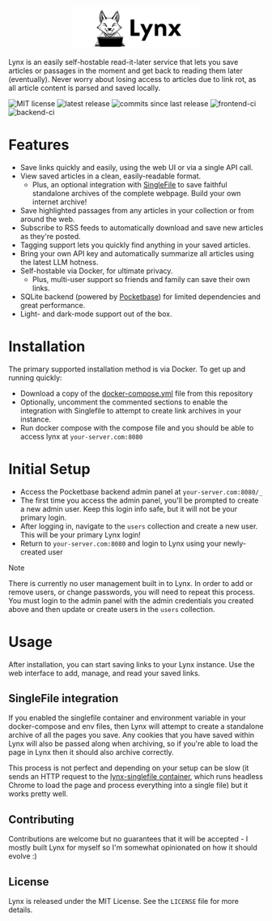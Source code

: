 <p align="center">
  <picture>
    <source media="(prefers-color-scheme: dark)" srcset="resources/logo_full_light.png" width="50%">
    <source media="(prefers-color-scheme: light)" srcset="resources/logo_full_dark.png" width="50%">
    <img src="resources/logo_full_dark.png" width="50%">
  </picture>
</p>

Lynx is an easily self-hostable read-it-later service that lets you save articles or passages in the moment and get back to reading them later (eventually). Never worry about losing access to articles due to link rot, as all article content is parsed and saved locally.

![MIT license](https://img.shields.io/github/license/brendanv/lynx) ![latest release](https://img.shields.io/github/v/release/brendanv/lynx
) ![commits since last release](https://img.shields.io/github/commits-since/brendanv/lynx/latest
) ![frontend-ci](https://github.com/brendanv/lynx/actions/workflows/frontend-tests.yml/badge.svg) ![backend-ci](https://github.com/brendanv/lynx/actions/workflows/backend-tests.yml/badge.svg)

# Features

- Save links quickly and easily, using the web UI or via a single API call.
- View saved articles in a clean, easily-readable format.
  - Plus, an optional integration with [SingleFile](https://github.com/gildas-lormeau/SingleFile) to save faithful standalone archives of the complete webpage. Build your own internet archive!
- Save highlighted passages from any articles in your collection or from around the web.
- Subscribe to RSS feeds to automatically download and save new articles as they're posted.
- Tagging support lets you quickly find anything in your saved articles.
- Bring your own API key and automatically summarize all articles using the latest LLM hotness.
- Self-hostable via Docker, for ultimate privacy.
  - Plus, multi-user support so friends and family can save their own links.
- SQLite backend (powered by [Pocketbase](https://technology.riotgames.com/news/taxonomy-tech-debt)) for limited dependencies and great performance.
- Light- and dark-mode support out of the box.

# Installation

The primary supported installation method is via Docker. To get up and running quickly:

- Download a copy of the [docker-compose.yml](resources/docker/docker-compose.yml) file from this repository
- Optionally, uncomment the commented sections to enable the integration with Singlefile to attempt to create link archives in your instance.
- Run docker compose with the compose file and you should be able to access lynx at `your-server.com:8080`

# Initial Setup

- Access the Pocketbase backend admin panel at `your-server.com:8080/_`
- The first time you access the admin panel, you'll be prompted to create a new admin user. Keep this login info safe, but it will not be your primary login.
- After logging in, navigate to the `users` collection and create a new user. This will be your primary Lynx login!
- Return to `your-server.com:8080` and login to Lynx using your newly-created user

> [!NOTE]
> There is currently no user management built in to Lynx. In order to add or remove users, or change passwords, you will need to repeat this process. You must login to the admin panel with the admin credentials you created above and then update or create users in the `users` collection.

# Usage

After installation, you can start saving links to your Lynx instance. Use the web interface to add, manage, and read your saved links.


## SingleFile integration
If you enabled the singlefile container and environment variable in your docker-compose and env files, then Lynx will attempt to create a standalone archive of all the pages you save. Any cookies that you have saved within Lynx will also be passed along when archiving, so if you're able to load the page in Lynx then it should also archive correctly.

This process is not perfect and depending on your setup can be slow (it sends an HTTP request to the [lynx-singlefile container](https://github.com/brendanv/lynx-singlefile), which runs headless Chrome to load the page and process everything into a single file) but it works pretty well. 


## Contributing

Contributions are welcome but no guarantees that it will be accepted - I mostly built Lynx for myself so I'm somewhat opinionated on how it should evolve :)

## License

Lynx is released under the MIT License. See the `LICENSE` file for more details.
